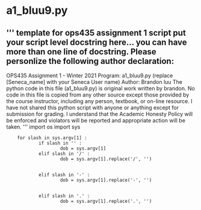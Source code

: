 # a1_bluu9.py
''' template for ops435 assignment 1 script
    put your script level docstring here...
    you can have more than one line of docstring.
    Please personlize the following author declaration:
-----------------------------------------------------------------------
OPS435 Assignment 1 - Winter 2021
Program: a1_bluu9.py (replace [Seneca_name] with your Seneca User name)
Author: Brandon luu
The python code in this file (a1_bluu9.py) is original work written by
brandon. No code in this file is copied from any other source
except those provided by the course instructor, including any person,
textbook, or on-line resource. I have not shared this python script
with anyone or anything except for submission for grading.
I understand that the Academic Honesty Policy will be enforced and
violators will be reported and appropriate action will be taken.
'''
import os
import sys


        for slash in sys.argv[1] :
                if slash in '' :
                        dob = sys.argv[1]
                elif slash in '/' :
                        dob = sys.argv[1].replace('/', '')


                elif slash in '-' :
                        dob = sys.argv[1].replace('-', '')


                elif slash in '.' :
                        dob = sys.argv[1].replace('.', '')
